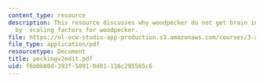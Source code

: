 ```yaml
---
content_type: resource
description: This resource discusses why woodpecker do not get brain injury from pecking
  by  scaling factors for woodpecker.
file: https://ol-ocw-studio-app-production.s3.amazonaws.com/courses/3-a26-freshman-seminar-the-nature-of-engineering-fall-2005/f6b0b88d393f58910d01116c295565c6_peckingv2edit.pdf
file_type: application/pdf
resourcetype: Document
title: peckingv2edit.pdf
uid: f6b0b88d-393f-5891-0d01-116c295565c6
---
```

